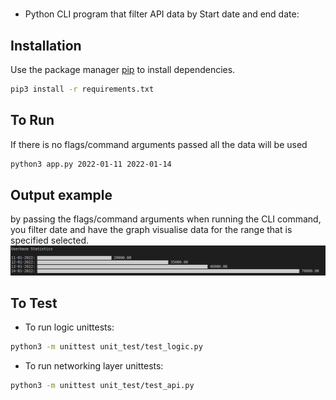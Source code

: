 # 

* Python CLI program that filter API data by Start date and end date:

## Installation

Use the package manager [pip](https://pip.pypa.io/en/stable/) to install dependencies.

```bash
pip3 install -r requirements.txt
```

## To Run
If there is no flags/command arguments passed all the data will be used 
```bash
python3 app.py 2022-01-11 2022-01-14
```

## Output example
by passing the flags/command arguments when running the CLI command, you filter date and have the graph visualise data for the range that is specified selected.
![](image.png)

## To Test

* To run logic unittests: 
```bash
python3 -m unittest unit_test/test_logic.py
```
* To run networking layer unittests: 
```bash
python3 -m unittest unit_test/test_api.py
```

